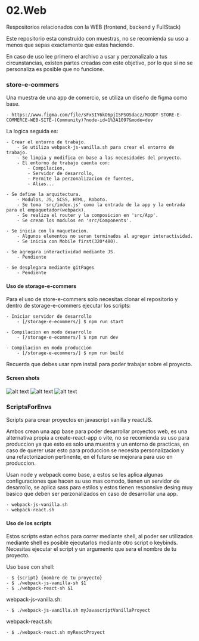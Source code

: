 # 02.Web
Respositorios relacionados con la WEB (frontend, backend y FullStack)

Este repositorio esta construido con muestras, no se recomienda su uso a menos que sepas exactamente que estas haciendo.

En caso de uso lee primero el archivo a usar y perzonalizalo a tus circunstancias, existen partes creadas con este objetivo, por lo que si no se personaliza es posible que no funcione.

### store-e-commers
Una muestra de una app de comercio, se utiliza un diseño de figma como base.

    - https://www.figma.com/file/sFxSIY6kO6pjISPSOSdacz/MOODY-STORE-E-COMMERCE-WEB-SITE-(Community)?node-id=1%3A1097&mode=dev

La logica seguida es:

    - Crear el entorno de trabajo.
        - Se utiliza webpack-js-vanilla.sh para crear el entorno de trabajo.
        - Se limpia y modifica en base a las necesidades del proyecto.
        - El entorno de trabajo cuenta con:
            - Compilacion,
            - Servidor de desarrollo,
            - Permite la perzonalizacion de fuentes,
            - Alias...

    - Se define la arquitectura.
        - Modulos, JS, SCSS, HTML, Roboto.
        - Se toma 'src/index.js' como la entrada de la app y la entrada para el empaquetador(webpack).
        - Se realiza el router y la composicion en 'src/App'.
        - Se crean los modulos en 'src/Components'.

    - Se inicia con la maquetacion.
        - Algunos elementos no seran terminados al agregar interactividad.
        - Se inicia con Mobile first(320*480).

    - Se agregara interactividad mediante JS.
        - Pendiente

    - Se desplegara mediante gitPages
        - Pendiente

#### Uso de storage-e-commers
Para el uso de store-e-commers solo necesitas clonar el repositorio y dentro de storage-e-commers ejecutar los scripts:

    - Iniciar servidor de desarrollo
        - [/storage-e-ecommers/] $ npm run start

    - Compilacion en modo desarrollo
        - [/storage-e-ecommers/] $ npm run dev

    - Compilacion en modo produccion
        - [/storage-e-ecommers/] $ npm run build

Recuerda que debes usar npm install para poder trabajar sobre el proyecto.

#### Screen shots
![alt text](https://github.com/N40M10/02.Web/blob/main/src/Assets/screenshot/MobileDesing.png?raw=true)
![alt text](https://github.com/N40M10/02.Web/blob/main/src/Assets/screenshot/MiddleDesing-BrakePoint.png?raw=true)
![alt text](https://github.com/N40M10/02.Web/blob/main/src/Assets/screenshot/DesktopDesing.png?raw=true)


### ScriptsForEnvs
Scripts para crear proyectos en javascript vanilla y reactJS.

Ambos crean una app base para poder desarrollar proyectos web, es una alternativa propia a create-react-app o vite, no se recomienda su uso para produccion ya que esto es solo una muestra y un entorno de practicas, en caso de querer usar esto para produccion se necesita personalizacion y una refactorizacion pertinente, en el futuro se mejorara para uso en produccion.

Usan node y webpack como base, a estos se les aplica algunas configuraciones que hacen su uso mas comodo, tienen un servidor de desarrollo, se aplica sass para estilos y estos tienen responsive desing muy basico que deben ser perzonalizados en caso de desarrollar una app.

    - webpack-js-vanilla.sh
    - webpack-react.sh

#### Uso de los scripts
Estos scripts estan echos para correr mediante shell, al poder ser utilizados mediante shell es posible ejecutarlos mediante otro script o keybinds. Necesitas ejecutar el script y un argumento que sera el nombre de tu proyecto.

Uso base con shell:

    - $ {script} {nombre de tu proyecto}
    - $ ./webpack-js-vanilla-sh $1
    - $ ./webpack-react-sh $1

webpack-js-vanilla.sh:

    - $ ./webpack-js-vanilla.sh myJavascriptVanillaProyect

webpack-react.sh:

    - $ ./webpack-react.sh myReactProyect

